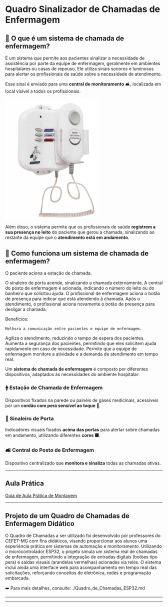# Quadro Sinalizador de Chamadas de Enfermagem

## 📢 O que é um sistema de chamada de enfermagem?

É um sistema que permite aos pacientes sinalizar a necessidade de assistência por parte da equipe de enfermagem, geralmente em ambientes hospitalares ou casas de repouso. Ele utiliza sinais sonoros e luminosos para alertar os profissionais de saúde sobre a necessidade de atendimento. 

Esse sinal é enviado para uma **central de monitoramento** 🛋️, localizada em local visível a todos os profissionais.

<img src="./img/quadro_comercial.png" alt="Quadro Comercial" width="300">

Além disso, o sistema permite que os profissionais de saúde **registrem a sua presença no leito** do paciente que gerou a chamada, sinalizando ao restante da equipe que o **atendimento está em andamento**.

## 🔧 Como funciona um sistema de chamada de enfermagem?

O paciente aciona a estação de chamada. 

O sinaleiro de porta acende, sinalizando a chamada externamente. 
A central do posto de enfermagem é acionada, indicando o número do leito ou do banheiro que solicitou ajuda. 
O profissional de enfermagem aciona o botão de presença para indicar que está atendendo à chamada. 
Após o atendimento, o profissional aciona novamente o botão de presença para desligar a chamada. 

Benefícios:

    Melhora a comunicação entre pacientes e equipe de enfermagem. 

Agiliza o atendimento, reduzindo o tempo de espera dos pacientes. 
Aumenta a segurança dos pacientes, permitindo que eles solicitem ajuda rapidamente em caso de necessidade. 
Permite que a equipe de enfermagem monitore a atividade e a demanda de atendimento em tempo real. 


Um **sistema de chamada de enfermagem** é composto por diferentes dispositivos, adaptados às necessidades do ambiente hospitalar:

### 🛉 Estação de Chamada de Enfermagem

Dispositivos fixados na parede ou painéis de gases medicinais, acessíveis por um **cordão com pera sensível ao toque 🌟**.

### 🔦 Sinaleiro de Porta

Indicadores visuais fixados **acima das portas** para alertar sobre chamadas em andamento, utilizando diferentes **cores 🟥**.

### 🛋️ Central do Posto de Enfermagem

Dispositivo centralizado que **monitora e sinaliza** todas as chamadas ativas.

---

## Aula Prática

[Guia de Aula Prática de Montagem](https://github.com/Epaminondaslage/quadro_de_chamadas/blob/main/Guia_de_Aula_Pr%C3%A1tica.md)

---

## Projeto de um Quadro de Chamadas de Enfermagem Didático

O Quadro de Chamadas  a ser utilizado foi desenvolvido por professores do CEFET-MG com fins didáticos, visando proporcionar aos alunos uma experiência prática em sistemas de automação e monitoramento. Utilizando o microcontrolador ESP32, o projeto simula um sistema real de chamadas de enfermagem, permitindo a integração de entradas digitais (botões tipo pera) e saídas visuais (arandelas vermelhas) acionadas via relés. O sistema inclui ainda uma interface web para acompanhamento em tempo real das solicitações, reforçando conceitos de eletrônica, redes e programação embarcada.

➡️ Para mais detalhes, consulte: ./Quadro_de_Chamadas_ESP32.md



---

---



